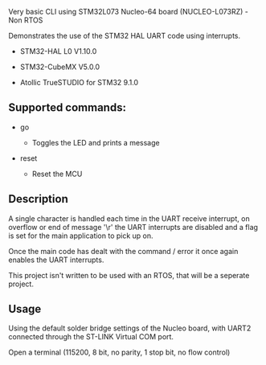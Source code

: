 Very basic CLI using STM32L073 Nucleo-64 board (NUCLEO-L073RZ) - Non RTOS

Demonstrates the use of the STM32 HAL UART code using interrupts.

- STM32-HAL L0 V1.10.0

- STM32-CubeMX V5.0.0

- Atollic TrueSTUDIO for STM32 9.1.0

## Supported commands:

- go
  - Toggles the LED and prints a message

- reset
  - Reset the MCU

## Description

A single character is handled each time in the UART receive interrupt, on overflow or end of message '\r' the UART interrupts
are disabled and a flag is set for the main application to pick up on.

Once the main code has dealt with the command / error it once again enables the UART interrupts.

This project isn't written to be used with an RTOS, that will be a seperate project.

## Usage

Using the default solder bridge settings of the Nucleo board, with UART2 connected through the ST-LINK Virtual COM port.

Open a terminal (115200, 8 bit, no parity, 1 stop bit, no flow control)

